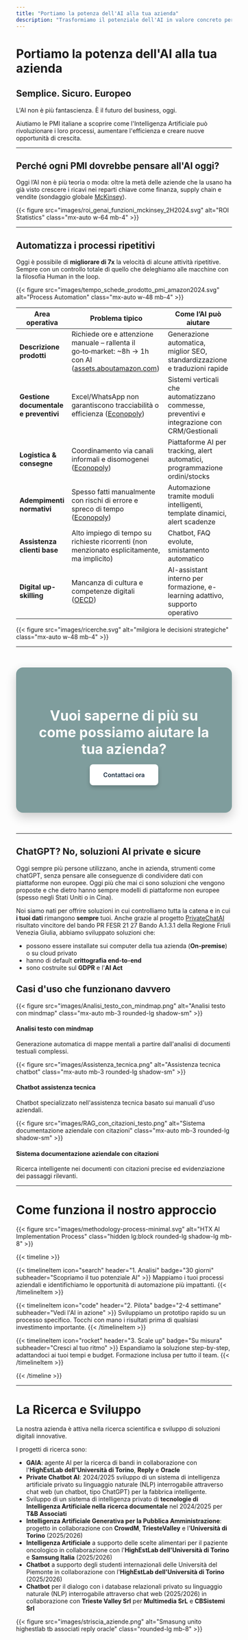 ```yaml
---
title: "Portiamo la potenza dell'AI alla tua azienda"
description: "Trasformiamo il potenziale dell'AI in valore concreto per le PMI italiane. Soluzioni AI private, sicure e personalizzate per la tua azienda."
---
```


<div class="mt-20"></div>

<div class="text-right">

# Portiamo la potenza dell'AI alla tua azienda
<h2 class="light-subtitle">Semplice. Sicuro. Europeo</h2>




<div class="mt-12">L'AI non è più fantascienza. È il futuro del business, oggi.</div>

Aiutiamo le PMI italiane a scoprire come l'Intelligenza Artificiale può rivoluzionare i loro processi, aumentare l'efficienza e creare nuove opportunità di crescita.


</div>



---

## Perché ogni PMI dovrebbe pensare all'AI oggi?

Oggi l’AI non è più teoria o moda: oltre la metà delle aziende che la usano ha già visto crescere i ricavi nei reparti chiave come finanza, supply chain e vendite (sondaggio globale [McKinsey](https://www.mckinsey.com/~/media/mckinsey/business%20functions/quantumblack/our%20insights/the%20state%20of%20ai/2025/the-state-of-ai-how-organizations-are-rewiring-to-capture-value_final.pdf?utm_source=ht-x.com)).

{{< figure src="images/roi_genai_funzioni_mckinsey_2H2024.svg" alt="ROI Statistics" class="mx-auto w-64 mb-4" >}}


---



## Automatizza i processi ripetitivi
Oggi è possibile di **migliorare di 7x** la velocità di alcune attività ripetitive. 
Sempre con un controllo totale di quello che deleghiamo alle macchine con la filosofia Human in the loop.

{{< figure src="images/tempo_schede_prodotto_pmi_amazon2024.svg" alt="Process Automation" class="mx-auto w-48 mb-4" >}}



| **Area operativa**                    | **Problema tipico**                                                                                          | **Come l’AI può aiutare**                                                                  |
| ------------------------------------- | ------------------------------------------------------------------------------------------------------------ | ------------------------------------------------------------------------------------------ |
| **Descrizione prodotti**              | Richiede ore e attenzione manuale – rallenta il go‑to‑market: \~8h → 1h con AI ([assets.aboutamazon.com][1]) | Generazione automatica, miglior SEO, standardizzazione e traduzioni rapide                 |
| **Gestione documentale e preventivi** | Excel/WhatsApp non garantiscono tracciabilità o efficienza ([Econopoly][2])                                  | Sistemi verticali che automatizzano commesse, preventivi e integrazione con CRM/Gestionali |
| **Logistica & consegne**              | Coordinamento via canali informali e disomogenei ([Econopoly][2])                                            | Piattaforme AI per tracking, alert automatici, programmazione ordini/stocks                |
| **Adempimenti normativi**             | Spesso fatti manualmente con rischi di errore e spreco di tempo ([Econopoly][2])                             | Automazione tramite moduli intelligenti, template dinamici, alert scadenze                 |
| **Assistenza clienti base**           | Alto impiego di tempo su richieste ricorrenti (non menzionato esplicitamente, ma implicito)                  | Chatbot, FAQ evolute, smistamento automatico                                               |
| **Digital up-skilling**               | Mancanza di cultura e competenze digitali ([OECD][3])                                                        | AI-assistant interno per formazione, e-learning adattivo, supporto operativo               |

[1]: https://assets.aboutamazon.com/26/9f/6143e78a498f98596ee3f2e6bfc9/amazon-limpatto-delle-piccole-e-medie-imprese-italiane-report-2024.pdf?utm_source=ht-x.com "Report sull'Impatto economico delle Piccole e Medie ..."
[2]: https://www.econopoly.ilsole24ore.com/2025/05/28/sistema-operativo-pmi-italia/?utm_source=ht-x.com "Un nuovo sistema operativo per le PMI: ecco i 3 benefici"
[3]: https://www.oecd.org/content/dam/oecd/en/publications/reports/2021/06/raising-skills-in-smes-in-the-digital-transformation_15cef2fa/bdedf705-en.pdf?utm_source=ht-x.com "Raising Skills in SMEs in the Digital Transformation (EN)"



{{< figure src="images/ricerche.svg" alt="milgiora le decisioni strategiche" class="mx-auto w-48 mb-4" >}}

---


<div style="margin: 3rem 0; padding: 3rem; border-radius: 1rem; text-align: center; box-shadow: 0 10px 25px rgba(0,0,0,0.2); background-color: #7f9d9d;">
  <h3 style="font-size: 2rem; font-weight: bold; margin-bottom: 1rem; color: white;">
    Vuoi saperne di più su come possiamo aiutare la tua azienda?
  </h3>
  
  <div style="margin-bottom: 1rem;">
    <a href="mailto:hello@ht-x.com"
       style="display: inline-block; padding: 1rem 2rem; color: #2c3e50; background-color: white; font-weight: bold; border-radius: 0.5rem; box-shadow: 0 5px 10px rgba(0,0,0,0.2); text-decoration: none; transition: all 0.3s;"
       onmouseover="this.style.backgroundColor='#6a8585'; this.style.color='white';"
       onmouseout="this.style.backgroundColor='white'; this.style.color='#2c3e50';">
      Contattaci ora
    </a>
  </div>
</div>

---


<div class="text-left">

## ChatGPT? No, soluzioni AI private e sicure

Oggi sempre più persone utilizzano, anche in azienda, strumenti come chatGPT, senza pensare alle conseguenze di condividere dati con piattaforme non europee. Oggi più che mai ci sono soluzioni che vengono proposte e che dietro hanno sempre modelli di piattaforme non europee (spesso negli Stati Uniti o in Cina).

Noi siamo nati per offrire soluzioni in cui controlliamo tutta la catena e in cui **i tuoi dati** rimangono **sempre** tuoi. 
Anche grazie al progetto [PrivateChatAI]() risultato vincitore del bando PR FESR 21 27 Bando A.1.3.1 della Regione Friuli Venezia Giulia, abbiamo sviluppato soluzioni che:
- possono essere installate sui computer della tua azienda (**On-premise**) o su cloud privato
- hanno di default **crittografia end-to-end**
- sono costruite sul **GDPR** e l'**AI Act**

</div>

## **Casi d'uso che funzionano davvero**

<div class="grid grid-cols-1 md:grid-cols-3 gap-4 mt-6">
  <div class="bg-white p-4 rounded-lg border border-gray-200 text-center">
    {{< figure src="images/Analisi_testo_con_mindmap.png" alt="Analisi testo con mindmap" class="mx-auto mb-3 rounded-lg shadow-sm" >}}
    <h4 class="font-semibold mb-2">Analisi testo con mindmap</h4>
    <p class="text-sm text-gray-600 mb-3">Generazione automatica di mappe mentali a partire dall'analisi di documenti testuali complessi.</p>
  </div>
  
  <div class="bg-white p-4 rounded-lg border border-gray-200 text-center">
    {{< figure src="images/Assistenza_tecnica.png" alt="Assistenza tecnica chatbot" class="mx-auto mb-3 rounded-lg shadow-sm" >}}
    <h4 class="font-semibold mb-2">Chatbot assistenza tecnica</h4>
    <p class="text-sm text-gray-600 mb-3">Chatbot specializzato nell'assistenza tecnica basato sui manuali d'uso aziendali.</p>
  </div>
  
  <div class="bg-white p-4 rounded-lg border border-gray-200 text-center">
    {{< figure src="images/RAG_con_citazioni_testo.png" alt="Sistema documentazione aziendale con citazioni" class="mx-auto mb-3 rounded-lg shadow-sm" >}}
    <h4 class="font-semibold mb-2">Sistema documentazione aziendale con citazioni</h4>
    <p class="text-sm text-gray-600 mb-3">Ricerca intelligente nei documenti con citazioni precise ed evidenziazione dei passaggi rilevanti.</p>
  </div>
</div>

---

# **Come funziona il nostro approccio**

{{< figure src="images/methodology-process-minimal.svg" alt="HTX AI Implementation Process" class="hidden lg:block rounded-lg shadow-lg mb-8" >}}

<div class="flex justify-center lg:hidden">
<div class="w-full max-w-4xl px-4">

{{< timeline >}}

{{< timelineItem icon="search" header="1. Analisi" badge="30 giorni" subheader="Scopriamo il tuo potenziale AI" >}}
Mappiamo i tuoi processi aziendali e identifichiamo le opportunità di automazione più impattanti. 
{{< /timelineItem >}}

{{< timelineItem icon="code" header="2. Pilota" badge="2-4 settimane" subheader="Vedi l'AI in azione" >}}
Sviluppiamo un prototipo rapido su un processo specifico. Tocchi con mano i risultati prima di qualsiasi investimento importante.
{{< /timelineItem >}}

{{< timelineItem icon="rocket" header="3. Scale up" badge="Su misura" subheader="Cresci al tuo ritmo" >}}
Espandiamo la soluzione step-by-step, adattandoci ai tuoi tempi e budget. Formazione inclusa per tutto il team.
{{< /timelineItem >}}

{{< /timeline >}}

</div>
</div>

---
<div class="text-left">

# La Ricerca e Sviluppo

La nostra azienda è attiva nella ricerca scientifica e sviluppo di soluzioni digitali innovative.

I progetti di ricerca sono:
* **GAIA**: agente AI per la ricerca di bandi in collaborazione con l'**HighEstLab dell'Università di Torino**, **Reply** e **Oracle**
* **Private Chatbot AI**: 2024/2025 sviluppo di un sistema di intelligenza artificiale privato su linguaggio naturale (NLP) interrogabile attraverso chat web (un chatbot, tipo ChatGPT) per la fabbrica intelligente.
* Sviluppo di un sistema di intelligenza privato di **tecnologie di Intelligenza Artificiale nella ricerca documentale** nel 2024/2025 per **T&B Associati**
* **Intelligenza Artificiale Generativa per la Pubblica Amministrazione**: progetto in collaborazione con **CrowdM**, **TriesteValley** e l'**Università di Torino** (2025/2026)
* **Intelligenza Artificiale** a supporto delle scelte alimentari per il paziente oncologico in collaborazione con l'**HighEstLab dell'Università di Torino** e **Samsung Italia** (2025/2026)
* **Chatbot** a supporto degli studenti internazionali delle Università del Piemonte in collaborazione con l'**HighEstLab dell'Università di Torino** (2025/2026)
* **Chatbot** per il dialogo con i database relazionali privato su linguaggio naturale (NLP) interrogabile attraverso chat web (2025/2026) in collaborazione con **Trieste Valley Srl** per **Multimedia SrL** e **CBSistemi Srl**


</div>

{{< figure src="images/striscia_aziende.png" alt="Smasung unito highestlab tb associati reply oracle" class="rounded-lg mb-8" >}}